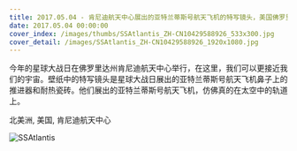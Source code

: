 ```yaml
---
title: 2017.05.04 - 肯尼迪航天中心展出的亚特兰蒂斯号航天飞机的特写镜头，美国佛罗里达州 (© Matthew Kuhns/Tandem Stills + Motion)
date: 2017.05.04 00:00:00
cover_index: /images/thumbs/SSAtlantis_ZH-CN10429588926_533x300.jpg
cover_detail: /images/SSAtlantis_ZH-CN10429588926_1920x1080.jpg
---
```


今年的星球大战日在佛罗里达州肯尼迪航天中心举行，在这里，我们可以更接近我们的宇宙。壁纸中的特写镜头是星球大战日展出的亚特兰蒂斯号航天飞机鼻子上的推进器和耐热瓷砖。他们展出的亚特兰蒂斯号航天飞机，仿佛真的在太空中的轨道上。

北美洲, 美国, 肯尼迪航天中心

![SSAtlantis](/images/SSAtlantis_ZH-CN10429588926_1920x1080.jpg)
